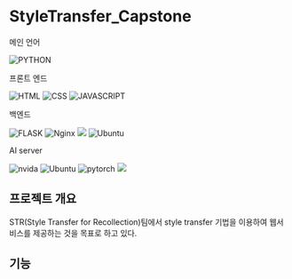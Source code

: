# StyleTransfer_Capstone
메인 언어

![PYTHON](https://img.shields.io/badge/Python-3776AB?style=for-the-badge&logo=python&logoColor=white)

프론트 엔드

![HTML](https://img.shields.io/badge/HTML5-E34F26?style=for-the-badge&logo=html5&logoColor=white)
![CSS](https://img.shields.io/badge/CSS-239120?&style=for-the-badge&logo=css3&logoColor=white)
![JAVASCRIPT](https://img.shields.io/badge/JavaScript-F7DF1E?style=for-the-badge&logo=JavaScript&logoColor=white)

백엔드

![FLASK](https://img.shields.io/badge/Flask-000000?style=for-the-badge&logo=flask&logoColor=white)
![Nginx](https://img.shields.io/badge/Nginx-107C10?style=for-the-badge&logo=nginx&logoColor=white)
![](https://img.shields.io/badge/uWSGI-4EA94B?style=for-the-badge&logo=&logoColor=white)
![Ubuntu](https://img.shields.io/badge/Ubuntu_22.04-E95420?style=for-the-badge&logo=ubuntu&logoColor=white)

AI server

![nvida](https://img.shields.io/badge/NVIDIA-RTX2070-76B900?style=for-the-badge&logo=nvidia&logoColor=white)
![Ubuntu](https://img.shields.io/badge/Ubuntu_20.04-E95420?style=for-the-badge&logo=ubuntu&logoColor=white)
![pytorch](https://img.shields.io/badge/pytorch-FF2D20?style=for-the-badge&logo=pytorch&logoColor=white)
![](https://img.shields.io/badge/mmcv-4285F4?style=for-the-badge&logo=mmcv&logoColor=white)

## 프로젝트 개요
STR(Style Transfer for Recollection)팀에서 style transfer 기법을 이용하여 웹서비스를 제공하는 것을 목표로 하고 있다.

## 기능
